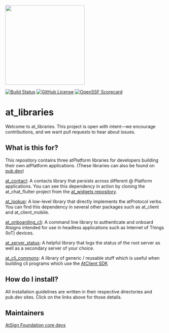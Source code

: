 <img width=250px src="https://atsign.dev/assets/img/atPlatform_logo_gray.svg?sanitize=true">

[![Build Status](https://github.com/atsign-foundation/at_libraries/actions/workflows/at_libraries.yaml/badge.svg?branch=trunk)](https://github.com/atsign-foundation/at_libraries/actions/workflows/at_libraries.yaml)
[![GitHub License](https://img.shields.io/badge/license-BSD3-blue.svg)](./LICENSE)
[![OpenSSF Scorecard](https://api.securityscorecards.dev/projects/github.com/atsign-foundation/at_libraries/badge)](https://api.securityscorecards.dev/projects/github.com/atsign-foundation/at_libraries)

# at_libraries

Welcome to at_libraries. This project is open with intent—we encourage
contributions, and we want pull requests to hear about issues.


## What is this for?

This repository contains three atPlatform libraries for developers building
their own atPlatform applications. (These libraries can also be found on
[pub.dev](https://pub.dev/publishers/atsign.org/packages))

[at_contact](https://pub.dev/packages/at_contact): A contacts library that
persists across different @ Platform applications. You can see this dependency
in action by cloning the at_chat_flutter project from the
[at_widgets repository](https://github.com/atsign-foundation/at_widgets).

[at_lookup](https://pub.dev/packages/at_lookup): A low-level library that
directly implements the atProtocol verbs. You can find this dependency in
several other packages such as at_client and at_client_mobile.

[at_onboarding_cli](https://pub.dev/packages/at_onboarding_cli): A command
line library to authenticate and onboard Atsigns intended for use in
headless applications such as Internet of Things (IoT) devices.

[at_server_status](https://pub.dev/packages/at_server_status): A helpful
library that logs the status of the root server as well as a secondary
server of your choice.

[at_cli_commons](https://pub.dev/packages/at_cli_commons): A library of
generic / reusable stuff which is useful when building cli programs which
use the [AtClient SDK](https://pub.dev/packages/at_client)

## How do I install?

All installation guidelines are written in their respective directories
and pub.dev sites. Click on the links above for those details.

## Maintainers
[AtSign Foundation core devs](https://github.com/orgs/atsign-foundation/teams/atcoredevs)
